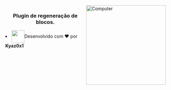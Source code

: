 <img src="https://luthcraft.net/img/logo.png" width="250px" align="right" alt="Computer">

<h3 align="center">Plugin de regeneração de blocos.</h3>

<li align="left"><img align="center" width="40px" src="https://media2.giphy.com/media/6IAzxmKVaYDLFMe1Aw/giphy.gif">Desenvolvido com &#10084; por <strong>Kyaz0x1 </strong></li>
